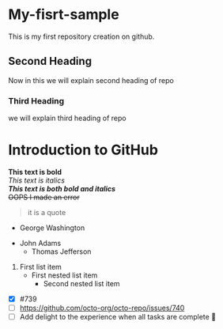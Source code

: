 # My-fisrt-sample
This is my first repository creation on github.
## Second Heading
Now in this we will explain second heading of repo
### Third Heading
we will explain third heading of repo

# Introduction to GitHub
**This text is bold**\
*This text is italics*\
 ***This text is both bold and italics***\
~~OOPS I made an error~~

>it is a quote
- George Washington
* John Adams
   + Thomas Jefferson

1. First list item
     - First nested list item
        - Second nested list item
      
- [x] #739
 - [ ] https://github.com/octo-org/octo-repo/issues/740
 - [ ] Add delight to the experience when all tasks are
complete :tada:
